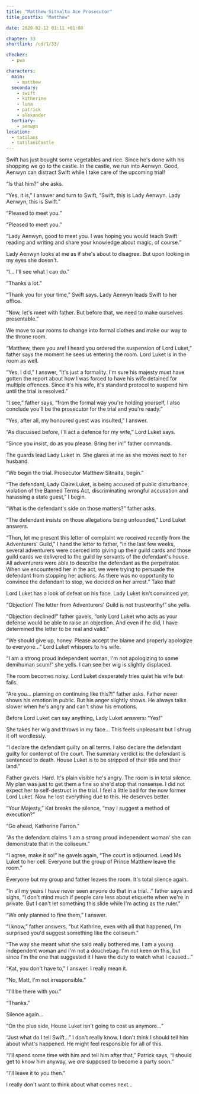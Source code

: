 ```yaml
---
title: "Matthew Sitnalta Ace Prosecutor"
title_postfix: "Matthew"

date: 2020-02-12 01:11 +01:00

chapter: 33
shortlink: /cd/1/33/

checker:
  - pwa

characters:
  main:
    - matthew
  secondary:
    - swift
    - katherine
    - luna
    - patrick
    - alexander
  tertiary:
    - aenwyn
location:
  - tatilans
  - tatilansCastle
---
```

Swift has just bought some vegetables and rice.
Since he's done with his shopping we go to the castle.
In the castle, we run into Aenwyn.
Good, Aenwyn can distract Swift while I take care of the upcoming trial!

“Is that him?” she asks.

“Yes, it is,” I answer and turn to Swift, “Swift, this is Lady Aenwyn.
Lady Aenwyn, this is Swift.”

“Pleased to meet you.”

“Pleased to meet you.”

“Lady Aenwyn, good to meet you.
I was hoping you would teach Swift reading and writing and share your knowledge about magic, of course.”

Lady Aenwyn looks at me as if she's about to disagree.
But upon looking in my eyes she doesn't.

“I… I'll see what I can do.”

“Thanks a lot.”

“Thank you for your time,” Swift says.
Lady Aenwyn leads Swift to her office.

“Now, let's meet with father.
But before that, we need to make ourselves presentable.”

We move to our rooms to change into formal clothes and make our way to the throne room.

“Matthew, there you are!
I heard you ordered the suspension of Lord Luket,” father says the moment he sees us entering the room.
Lord Luket is in the room as well.

“Yes, I did,” I answer, “it's just a formality.
I'm sure his majesty must have gotten the report about how I was forced to have his wife detained for multiple offences.
Since it's his wife, it's standard protocol to suspend him until the trial is resolved.”

“I see,” father says, “from the formal way you're holding yourself, I also conclude you'll be the prosecutor for the trial and you're ready.”

“Yes, after all, my honoured guest was insulted,” I answer.

“As discussed before, I'll act a defence for my wife,” Lord Luket says.

“Since you insist, do as you please. Bring her in!” father commands.

The guards lead Lady Luket in.
She glares at me as she moves next to her husband.

“We begin the trial.
Prosecutor Matthew Sitnalta, begin.”

“The defendant, Lady Claire Luket, is being accused of public disturbance, violation of the Banned Terms Act, discriminating wrongful accusation and harassing a state guest,” I begin.

“What is the defendant's side on those matters?” father asks.

“The defendant insists on those allegations being unfounded,” Lord Luket answers.

“Then, let me present this letter of complaint we received recently from the Adventurers' Guild,” I hand the letter to father, “in the last few weeks, several adventurers were coerced into giving up their guild cards and those guild cards we delivered to the guild by servants of the defendant's house.
All adventurers were able to describe the defendant as the perpetrator.
When we encountered her in the act, we were trying to persuade the defendant from stopping her actions.
As there was no opportunity to convince the defendant to stop, we decided on her arrest.”
Take that!

Lord Luket has a look of defeat on his face.
Lady Luket isn't convinced yet.

“Objection! The letter from Adventurers' Guild is not trustworthy!” she yells.

“Objection declined!” father gavels, “only Lord Luket who acts as your defense would be able to raise an objection.
And even if he did, I have determined the letter to be real and valid.”

“We should give up, honey.
Please accept the blame and properly apologize to everyone…” Lord Luket whispers to his wife.

“I am a strong proud independent woman, I'm not apologizing to some demihuman scum!” she yells.
I can see her wig is slightly displaced.

The room becomes noisy. Lord Luket desperately tries quiet his wife but fails.

“Are you… planning on continuing like this?!” father asks.
Father never shows his emotion in public.
But his anger slightly shows.
He always talks slower when he's angry and can't show his emotions.

Before Lord Luket can say anything, Lady Luket answers: “Yes!”

She takes her wig and throws in my face…
This feels unpleasant but I shrug it off wordlessly.

“I declare the defendant guilty on all terms.
I also declare the defendant guilty for contempt of the court.
The summary verdict is: the defendant is sentenced to death.
House Luket is to be stripped of their title and their land.”

Father gavels. Hard. It's plain visible he's angry.
The room is in total silence.
My plan was just to get them a fine so she'd stop that nonsense.
I did not expect her to self-destruct in the trial.
I feel a little bad for the now former Lord Luket.
Now he lost everything due to this. He deserves better.

“Your Majesty,” Kat breaks the silence, “may I suggest a method of execution?”

“Go ahead, Katherine Farron.”

“As the defendant claims ‘I am a strong proud independent woman’ she can demonstrate that in the coliseum.”

“I agree, make it so!” he gavels again, “The court is adjourned.
Lead Ms Luket to her cell.
Everyone but the group of Prince Matthew leave the room.”

Everyone but my group and father leaves the room.
It's total silence again.

“In all my years I have never seen anyone do that in a trial…” father says and sighs, “I don't mind much if people care less about etiquette when we're in private.
But I can't let something this slide while I'm acting as the ruler.”

“We only planned to fine them,” I answer.

“I know,” father answers, “but Kathrine, even with all that happened, I'm surprised you'd suggest something like the coliseum.”

“The way she meant what she said really bothered me.
I am a young independent woman and I'm not a douchebag.
I'm not keen on this, but since I'm the one that suggested it I have the duty to watch what I caused…”

“Kat, you don't have to,” I answer. I really mean it.

“No, Matt, I'm not irresponsible.”

“I'll be there with you.”

“Thanks.”

Silence again…

“On the plus side, House Luket isn't going to cost us anymore…”

“Just what do I tell Swift…” I don't really know.
I don't think I should tell him about what's happened. He might feel responsible for all of this.

“I'll spend some time with him and tell him after that,” Patrick says, “I should get to know him anyway, we *are* supposed to become a party soon.”

“I'll leave it to you then.”

I really don't want to think about what comes next…
